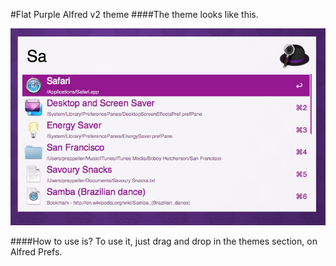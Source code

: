 #Flat Purple Alfred v2 theme
####The theme looks like this.

![image](/ss.png)

####How to use is?
To use it, just drag and drop in the themes section, on Alfred Prefs.

